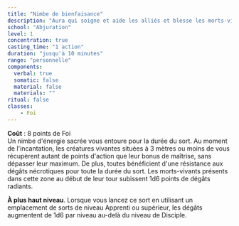 ```yaml
---
title: "Nimbe de bienfaisance"
description: "Aura qui soigne et aide les alliés et blesse les morts-vivants."
school: "Abjuration"
level: 1
concentration: true
casting_time: "1 action"
duration: "jusqu'à 10 minutes"
range: "personnelle"
components:
  verbal: true
  somatic: false
  material: false
  materials: ""
ritual: false
classes:
    - Foi
---
```

**Coût** : 8 points de Foi  
Un nimbe d'énergie sacrée vous entoure pour la durée du sort. Au moment de l'incantation, les créatures vivantes situées à 3 mètres ou moins de vous récupèrent autant de points d'action que leur bonus de maîtrise, sans dépasser leur maximum. De plus, toutes bénéficient d'une résistance aux dégâts nécrotiques pour toute la durée du sort. Les morts-vivants présents dans cette zone au début de leur tour subissent 1d6 points de dégâts radiants.

**À plus haut niveau**. Lorsque vous lancez ce sort en utilisant un emplacement de sorts de niveau Apprenti ou supérieur, les dégâts augmentent de 1d6 par niveau au-delà du niveau de Disciple.
